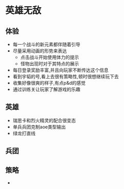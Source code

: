 # 英雄无敌

## 体验

- 每一个战斗的新元素都伴随着引导
- 尽量采用动画的形势来表达
    - 点击战斗开始使用体力的提示
    - 怪物出现时对于其特点的展示
- 每日登录奖励丰富,并且向玩家不断传达这个信息
- 看到宇韬的号,看上去很有策略性,顿时很想继续玩下去
- 收集好像很爽的样子,有点p&d的感觉
- 通过训练关让玩家了解游戏的乐趣

## 英雄

- 瑞思卡和烈火精灵的配合很变态
- 单兵兵团克制aoe类型输出
- 绿龙打直线

## 兵团

## 策略

- 

